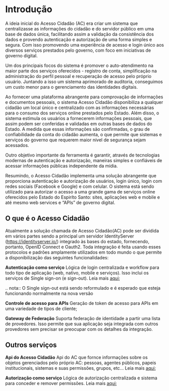 # Introdução 

A ideia inicial do Acesso Cidadão (AC) era criar um sistema que centralizasse as informações do cidadão e do servidor público em uma base de dados única, facilitando assim a validação da consistência dos dados e provendo autenticação e autorização de uma forma simples e segura. Com isso promovendo uma experiência de acesso e login único aos diversos serviços prestados pelo governo, com foco em iniciativas de governo digital.

Um dos principais focos do sistema é promover o auto-atendimento na maior parte dos serviços oferecidos - registro de conta, simplificação na administração do perfil pessoal e recuperação de acesso pelo próprio usuário. Juntando a isso um sistema aprimorado de auditoria, conseguimos um custo menor para o gerenciamento das identidades digitais. 

Ao fornecer uma plataforma abrangente para comprovação de informações e documentos pessoais, o sistema Acesso Cidadão disponibiliza a qualquer cidadão um local único e centralizado com as informações necessárias para o consumo dos serviços online prestados pelo Estado. Além disso, o sistema estimula os usuários a fornecerem informações pessoais, que assim podem ser conferidas e validadas em outras bases de dados do Estado. A medida que essas informações são confirmadas, o grau de confiabilidade da conta do cidadão aumenta, o que permite que sistemas e serviços do governo que requerem maior nível de segurança sejam acessados.

Outro objetivo importante da ferramenta é garantir, através de tecnologias modernas de autenticação e autorização, maneiras simples e confiáveis de acessar informações públicas independente da mídia. 

Resumindo, o Acesso Cidadão implementa uma solução abrangente que proporciona autenticação e autorização de usuários, login único, login com redes sociais (Facebook e Google) e com celular. O sistema está sendo utilizado para autorizar o acesso a uma grande gama de serviços online oferecidos pelo Estado do Espiríto Santo: sites, aplicações web e mobile e até mesmo web services e “APIs” de governo digital.

## O que é o Acesso Cidadão

Atualmente a solução chamada de Acesso Cidadão(AC) pode ser dividida em vários partes sendo a principal um servidor IdentityServer (https://identityserver.io/) integrado às bases do estado, fornecendo, portanto, OpenID Connect e Oauth2. Toda integração é feita usando esses protocolos e padrões amplamente utilizados em todo mundo o que permite a disponibilização das seguintes funcionalidades:

**Autenticação como serviço** 
Lógica de login centralizada e workflow para todo tipo de aplicação (web, nativo, mobile e serviços). Isso inclui os serviços de Single sign-on (e sign-out). Leia mais [aqui](./AutenticacaoUsuarios/AutenticacaoUsuarios.md);

.. nota:: O Single sign-out está sendo reformulado e é esperado que esteja funcionando normalmente na nova versão

**Controle de acesso para APIs** 
Geração de token de acesso para APIs em uma variedade de tipos de cliente;

**Gateway de Federação**
Suporta federação de identidade a partir uma lista de provedores. Isso permite que sua aplicação seja integrada com outros provedores sem precisar se preocupar com os detalhes da integração.

## Outros serviços

**Api do Acesso Cidadão**
Api do AC que fornce informações sobre os objetos gerenciados pelo próprio AC: pessoas, agentes públicos, papeis institucionais, sistemas e suas permissões, grupos, etc... Leia mais [aqui](./Api/ApiAcessoCidadao.md);

**Autorização como serviço**
Lógica de autorização centralizada e sistema para conceder e remover permissões. Leia mais [aqui](./Autorizacao/AutorizacaoUsuarios.md);

